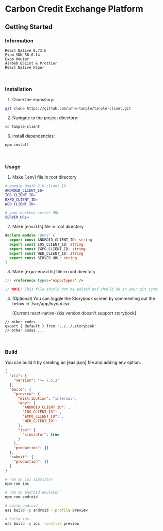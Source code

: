 # Carbon Credit Exchange Platform

## Getting Started

### Information

```
React Native 0.73.6
Expo SDK 50.0.14
Expo Router
Airbnb ESLint & Prettier
React Native Paper
```

<br/>

### Installation

1. Clone the repository:

```bash
git clone https://github.com/inha-tanple/tanple-client.git
```

2. Navigate to the project directory:

```bash
cd tanple-client
```

3. Install dependencies:

```bash
npm install
```

<br/>

### Usage

1. Make [.env] file in root directory

```bash
# google Ouath 2.0 client ID
ANDROID_CLIENT_ID=
IOS_CLIENT_ID=
EXPO_CLIENT_ID=
WEB_CLIENT_ID=

# your backend server URL
SERVER_URL=
```

2. Make [env.d.ts] file in root directory

```ts
declare module '@env' {
  export const ANDROID_CLIENT_ID: string
  export const IOS_CLIENT_ID: string
  export const EXPO_CLIENT_ID: string
  export const WEB_CLIENT_ID: string
  export const SERVER_URL: string
}
```

3. Make [expo-env.d.ts] file in root directory

```ts
/// <reference types="expo/types" />

// NOTE: This file should not be edited and should be in your git ignore
```

4. (Optional) You can toggle the Storybook screen by commenting out the below in '/src/app/_layout_.tsx'.

   [Current react-native-skia version doesn't support storybook]

```tsx
// other codes ...
export { default } from '../../.storybook'
// other codes ...
```

<br/>

### Build

You can build it by creating an [eas.json] file and adding env option.

```json
{
  "cli": {
    "version": ">= 7.6.2"
  },
  "build": {
    "preview": {
      "distribution": "internal",
      "env": {
        "ANDROID_CLIENT_ID": ,
        "IOS_CLIENT_ID": ,
        "EXPO_CLIENT_ID": ,
        "WEB_CLIENT_ID":
      },
      "ios": {
        "simulator": true
      }
    },
    "production": {}
  },
  "submit": {
    "production": {}
  }
}
```

```bash
# run on ios simulator
npm run ios

# run on android emulator
npm run android

# build android
eas build -p android --profile preview

# build ios
eas build -p ios --profile preview
```
